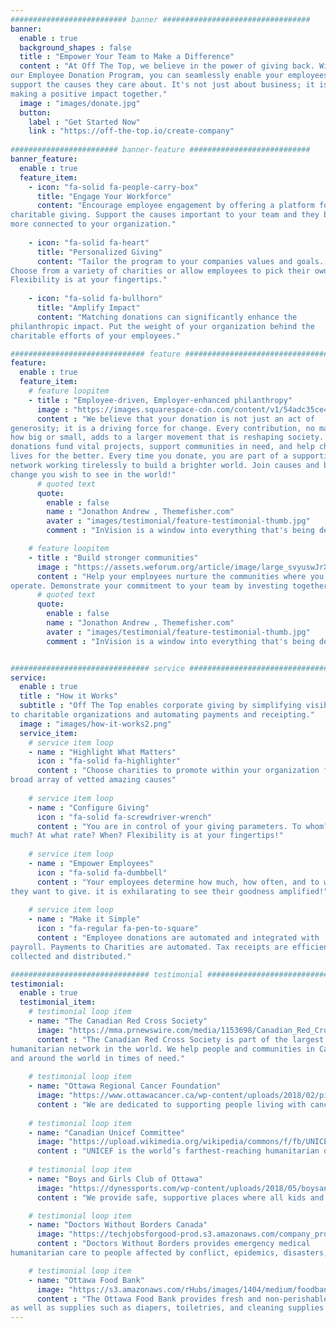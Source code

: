 ```yaml
--- 
########################## banner #################################
banner:
  enable : true 
  background_shapes : false
  title : "Empower Your Team to Make a Difference"
  content : "At Off The Top, we believe in the power of giving back. With 
our Employee Donation Program, you can seamlessly enable your employees to 
support the causes they care about. It's not just about business; it is about 
making a positive impact together."
  image : "images/donate.jpg"
  button:
    label : "Get Started Now"
    link : "https://off-the-top.io/create-company"
    
######################## banner-feature ###########################
banner_feature:
  enable : true
  feature_item:
    - icon: "fa-solid fa-people-carry-box"
      title: "Engage Your Workforce"
      content: "Encourage employee engagement by offering a platform for 
charitable giving. Support the causes important to your team and they become 
more connected to your organization."
      
    - icon: "fa-solid fa-heart"
      title: "Personalized Giving"
      content: "Tailor the program to your companies values and goals. 
Choose from a variety of charities or allow employees to pick their own. 
Flexibility is at your fingertips."
      
    - icon: "fa-solid fa-bullhorn"
      title: "Amplify Impact"
      content: "Matching donations can significantly enhance the 
philanthropic impact. Put the weight of your organization behind the 
charitable efforts of your employees."

############################## feature ################################
feature:
  enable : true
  feature_item:
    # feature loopitem
    - title : "Employee-driven, Employer-enhanced philanthropy"
      image : "https://images.squarespace-cdn.com/content/v1/54adc35ce4b07588aa06d28e/1635855699706-3D98NUNO2DUW9O9NVBBP/corporate+philanthropy_feature.jpg?format=750w"
      content : "We believe that your donation is not just an act of 
generosity; it is a driving force for change. Every contribution, no matter 
how big or small, adds to a larger movement that is reshaping society. Your 
donations fund vital projects, support communities in need, and help change 
lives for the better. Every time you donate, you are part of a supportive 
network working tirelessly to build a brighter world. Join causes and be the 
change you wish to see in the world!"
      # quoted text
      quote:
        enable : false
        name : "Jonathon Andrew , Themefisher.com"
        avater : "images/testimonial/feature-testimonial-thumb.jpg"
        comment : "InVision is a window into everything that's being designed at Twitter. It gets all of our best work in one place."

    # feature loopitem
    - title : "Build stronger communities"
      image : "https://assets.weforum.org/article/image/large_svyuswJrXn1D7t_5kbyeHro3AnSkJPjqSQ5T0XnXFS4.jpg"
      content : "Help your employees nurture the communities where you 
operate. Demonstrate your commitment to your team by investing together."
      # quoted text
      quote:
        enable : false
        name : "Jonathon Andrew , Themefisher.com"
        avater : "images/testimonial/feature-testimonial-thumb.jpg"
        comment : "InVision is a window into everything that's being designed at Twitter. It gets all of our best work in one place."


############################### service #################################
service:
  enable : true
  title : "How it Works"
  subtitle : "Off The Top enables corporate giving by simplifying visibility 
to charitable organizations and automating payments and receipting."
  image : "images/how-it-works2.png"
  service_item:
    # service item loop
    - name : "Highlight What Matters"
      icon : "fa-solid fa-highlighter"
      content : "Choose charities to promote within your organization from a 
broad array of vetted amazing causes"
      
    # service item loop
    - name : "Configure Giving"
      icon : "fa-solid fa-screwdriver-wrench"
      content : "You are in control of your giving parameters. To whom? How 
much? At what rate? When? Flexibility is at your fingertips!"
      
    # service item loop
    - name : "Empower Employees"
      icon : "fa-solid fa-dumbbell"
      content : "Your employees determine how much, how often, and to whom 
they want to give. it is exhilarating to see their goodness amplified!"
      
    # service item loop
    - name : "Make it Simple"
      icon : "fa-regular fa-pen-to-square"
      content : "Employee donations are automated and integrated with 
payroll. Payments to Charities are automated. Tax receipts are efficiently 
collected and distributed."

############################### testimonial ###################################
testimonial:
  enable : true
  testimonial_item:
    # testimonial loop item
    - name: "The Canadian Red Cross Society"
      image: "https://mma.prnewswire.com/media/1153698/Canadian_Red_Cross_Canadian_Red_Cross_adapts_to_meet_community_n.jpg"
      content : "The Canadian Red Cross Society is part of the largest 
humanitarian network in the world. We help people and communities in Canada 
and around the world in times of need."
      
    # testimonial loop item
    - name: "Ottawa Regional Cancer Foundation"
      image: "https://www.ottawacancer.ca/wp-content/uploads/2018/02/pic-missing.jpg"
      content : "We are dedicated to supporting people living with cancer, their caregivers and their families by providing the most effective community-based cancer care, resources, and programs."
      
    # testimonial loop item
    - name: "Canadian Unicef Committee"
      image: "https://upload.wikimedia.org/wikipedia/commons/f/fb/UNICEF_Logo_%28cropped%29.png"
      content : "UNICEF is the world’s farthest-reaching humanitarian organization for children. Across 190 countries and territories, and in the world’s toughest places, we work day in and day out to help children survive."
      
    # testimonial loop item
    - name: "Boys and Girls Club of Ottawa"
      image: "https://dynessports.com/wp-content/uploads/2018/05/boysandgirls200.png"
      content : "We provide safe, supportive places where all kids and teens, of all backgrounds, can experience new opportunities, overcome barriers, and develop confidence and skills for life. "

    # testimonial loop item
    - name: "Doctors Without Borders Canada"
      image: "https://techjobsforgood-prod.s3.amazonaws.com/company_profile_photos/6b028bf6-5d2f-462c-b47d-85540a244adc-20191105-172120.png"
      content : "Doctors Without Borders provides emergency medical 
humanitarian care to people affected by conflict, epidemics, disasters, or exclusion from healthcare. We provide assistance based on need."

    # testimonial loop item
    - name: "Ottawa Food Bank"
      image: "https://s3.amazonaws.com/rHubs/images/1404/medium/foodbank.jpg?1341435421"
      content : "The Ottawa Food Bank provides fresh and non-perishable food,
as well as supplies such as diapers, toiletries, and cleaning supplies to its network of over 100 food programs across the city."
---
```

